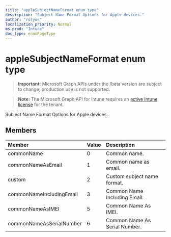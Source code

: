 ```yaml
---
title: "appleSubjectNameFormat enum type"
description: "Subject Name Format Options for Apple devices."
author: "rolyon"
localization_priority: Normal
ms.prod: "Intune"
doc_type: enumPageType
---
```


# appleSubjectNameFormat enum type

> **Important:** Microsoft Graph APIs under the /beta version are subject to change; production use is not supported.

> **Note:** The Microsoft Graph API for Intune requires an [active Intune license](https://go.microsoft.com/fwlink/?linkid=839381) for the tenant.

Subject Name Format Options for Apple devices.

## Members
|Member|Value|Description|
|:---|:---|:---|
|commonName|0|Common name.|
|commonNameAsEmail|1|Common name as email.|
|custom|2|Custom subject name format.|
|commonNameIncludingEmail|3|Common Name Including Email.|
|commonNameAsIMEI|5|Common Name As IMEI.|
|commonNameAsSerialNumber|6|Common Name As Serial Number.|




